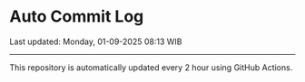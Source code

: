 # Auto Commit Log

Last updated: Monday, 01-09-2025 08:13 WIB

---

This repository is automatically updated every 2 hour using GitHub Actions.

